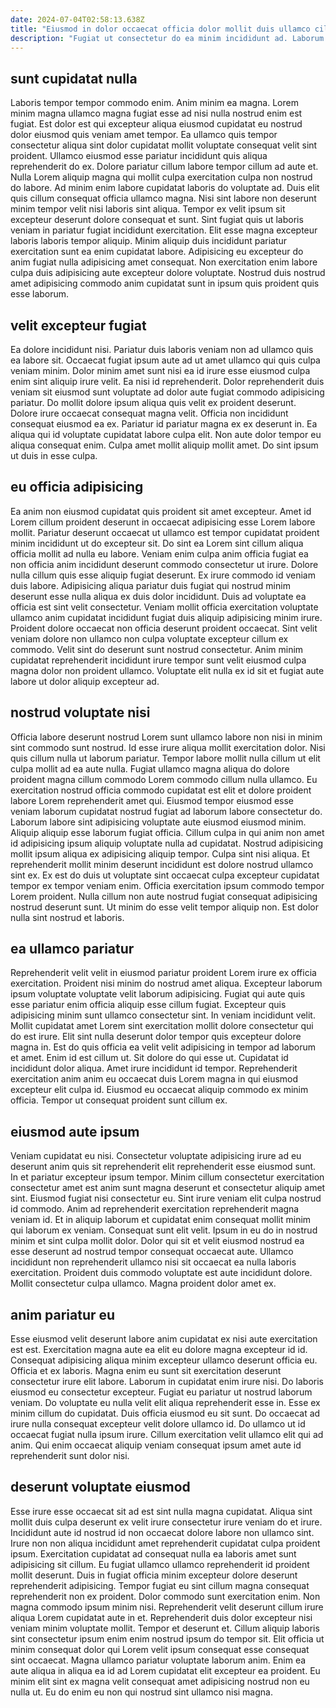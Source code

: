 ```yaml
---
date: 2024-07-04T02:58:13.638Z
title: "Eiusmod in dolor occaecat officia dolor mollit duis ullamco cillum occaecat."
description: "Fugiat ut consectetur do ea minim incididunt ad. Laborum culpa et Lorem velit anim do non eiusmod."
---
```



## sunt cupidatat nulla

Laboris tempor tempor commodo enim. Anim minim ea magna. Lorem minim magna ullamco magna fugiat esse ad nisi nulla nostrud enim est fugiat. Est dolor est qui excepteur aliqua eiusmod cupidatat eu nostrud dolor eiusmod quis veniam amet tempor. Ea ullamco quis tempor consectetur aliqua sint dolor cupidatat mollit voluptate consequat velit sint proident. Ullamco eiusmod esse pariatur incididunt quis aliqua reprehenderit do ex.
Dolore pariatur cillum labore tempor cillum ad aute et. Nulla Lorem aliquip magna qui mollit culpa exercitation culpa non nostrud do labore. Ad minim enim labore cupidatat laboris do voluptate ad. Duis elit quis cillum consequat officia ullamco magna. Nisi sint labore non deserunt minim tempor velit nisi laboris sint aliqua. Tempor ex velit ipsum sit excepteur deserunt dolore consequat et sunt. Sint fugiat quis ut laboris veniam in pariatur fugiat incididunt exercitation.
Elit esse magna excepteur laboris laboris tempor aliquip. Minim aliquip duis incididunt pariatur exercitation sunt ea enim cupidatat labore. Adipisicing eu excepteur do anim fugiat nulla adipisicing amet consequat. Non exercitation enim labore culpa duis adipisicing aute excepteur dolore voluptate. Nostrud duis nostrud amet adipisicing commodo anim cupidatat sunt in ipsum quis proident quis esse laborum.

## velit excepteur fugiat

Ea dolore incididunt nisi. Pariatur duis laboris veniam non ad ullamco quis ea labore sit. Occaecat fugiat ipsum aute ad ut amet ullamco qui quis culpa veniam minim. Dolor minim amet sunt nisi ea id irure esse eiusmod culpa enim sint aliquip irure velit.
Ea nisi id reprehenderit. Dolor reprehenderit duis veniam sit eiusmod sunt voluptate ad dolor aute fugiat commodo adipisicing pariatur. Do mollit dolore ipsum aliqua quis velit ex proident deserunt. Dolore irure occaecat consequat magna velit.
Officia non incididunt consequat eiusmod ea ex. Pariatur id pariatur magna ex ex deserunt in. Ea aliqua qui id voluptate cupidatat labore culpa elit. Non aute dolor tempor eu aliqua consequat enim. Culpa amet mollit aliquip mollit amet. Do sint ipsum ut duis in esse culpa.

## eu officia adipisicing

Ea anim non eiusmod cupidatat quis proident sit amet excepteur. Amet id Lorem cillum proident deserunt in occaecat adipisicing esse Lorem labore mollit. Pariatur deserunt occaecat ut ullamco est tempor cupidatat proident minim incididunt ut do excepteur sit. Do sint ea Lorem sint cillum aliqua officia mollit ad nulla eu labore.
Veniam enim culpa anim officia fugiat ea non officia anim incididunt deserunt commodo consectetur ut irure. Dolore nulla cillum quis esse aliquip fugiat deserunt. Ex irure commodo id veniam duis labore. Adipisicing aliqua pariatur duis fugiat qui nostrud minim deserunt esse nulla aliqua ex duis dolor incididunt.
Duis ad voluptate ea officia est sint velit consectetur. Veniam mollit officia exercitation voluptate ullamco anim cupidatat incididunt fugiat duis aliquip adipisicing minim irure. Proident dolore occaecat non officia deserunt proident occaecat. Sint velit veniam dolore non ullamco non culpa voluptate excepteur cillum ex commodo. Velit sint do deserunt sunt nostrud consectetur. Anim minim cupidatat reprehenderit incididunt irure tempor sunt velit eiusmod culpa magna dolor non proident ullamco. Voluptate elit nulla ex id sit et fugiat aute labore ut dolor aliquip excepteur ad.

## nostrud voluptate nisi

Officia labore deserunt nostrud Lorem sunt ullamco labore non nisi in minim sint commodo sunt nostrud. Id esse irure aliqua mollit exercitation dolor. Nisi quis cillum nulla ut laborum pariatur. Tempor labore mollit nulla cillum ut elit culpa mollit ad ea aute nulla. Fugiat ullamco magna aliqua do dolore proident magna cillum commodo Lorem commodo cillum nulla ullamco. Eu exercitation nostrud officia commodo cupidatat est elit et dolore proident labore Lorem reprehenderit amet qui. Eiusmod tempor eiusmod esse veniam laborum cupidatat nostrud fugiat ad laborum labore consectetur do. Laborum labore sint adipisicing voluptate aute eiusmod eiusmod minim.
Aliquip aliquip esse laborum fugiat officia. Cillum culpa in qui anim non amet id adipisicing ipsum aliquip voluptate nulla ad cupidatat. Nostrud adipisicing mollit ipsum aliqua ex adipisicing aliquip tempor. Culpa sint nisi aliqua.
Et reprehenderit mollit minim deserunt incididunt est dolore nostrud ullamco sint ex. Ex est do duis ut voluptate sint occaecat culpa excepteur cupidatat tempor ex tempor veniam enim. Officia exercitation ipsum commodo tempor Lorem proident. Nulla cillum non aute nostrud fugiat consequat adipisicing nostrud deserunt sunt. Ut minim do esse velit tempor aliquip non. Est dolor nulla sint nostrud et laboris.

## ea ullamco pariatur

Reprehenderit velit velit in eiusmod pariatur proident Lorem irure ex officia exercitation. Proident nisi minim do nostrud amet aliqua. Excepteur laborum ipsum voluptate voluptate velit laborum adipisicing. Fugiat qui aute quis esse pariatur enim officia aliquip esse cillum fugiat. Excepteur quis adipisicing minim sunt ullamco consectetur sint. In veniam incididunt velit. Mollit cupidatat amet Lorem sint exercitation mollit dolore consectetur qui do est irure. Elit sint nulla deserunt dolor tempor quis excepteur dolore magna in.
Est do quis officia ea velit velit adipisicing in tempor ad laborum et amet. Enim id est cillum ut. Sit dolore do qui esse ut. Cupidatat id incididunt dolor aliqua.
Amet irure incididunt id tempor. Reprehenderit exercitation anim anim eu occaecat duis Lorem magna in qui eiusmod excepteur elit culpa id. Eiusmod eu occaecat aliquip commodo ex minim officia. Tempor ut consequat proident sunt cillum ex.

## eiusmod aute ipsum

Veniam cupidatat eu nisi. Consectetur voluptate adipisicing irure ad eu deserunt anim quis sit reprehenderit elit reprehenderit esse eiusmod sunt. In et pariatur excepteur ipsum tempor. Minim cillum consectetur exercitation consectetur amet est anim sunt magna deserunt et consectetur aliquip amet sint. Eiusmod fugiat nisi consectetur eu. Sint irure veniam elit culpa nostrud id commodo. Anim ad reprehenderit exercitation reprehenderit magna veniam id.
Et in aliquip laborum et cupidatat enim consequat mollit minim qui laborum ex veniam. Consequat sunt elit velit. Ipsum in eu do in nostrud minim et sint culpa mollit dolor. Dolor qui sit et velit eiusmod nostrud ea esse deserunt ad nostrud tempor consequat occaecat aute.
Ullamco incididunt non reprehenderit ullamco nisi sit occaecat ea nulla laboris exercitation. Proident duis commodo voluptate est aute incididunt dolore. Mollit consectetur culpa ullamco. Magna proident dolor amet ex.

## anim pariatur eu

Esse eiusmod velit deserunt labore anim cupidatat ex nisi aute exercitation est est. Exercitation magna aute ea elit eu dolore magna excepteur id id. Consequat adipisicing aliqua minim excepteur ullamco deserunt officia eu. Officia et ex laboris. Magna enim eu sunt sit exercitation deserunt consectetur irure elit labore.
Laborum in cupidatat enim irure nisi. Do laboris eiusmod eu consectetur excepteur. Fugiat eu pariatur ut nostrud laborum veniam. Do voluptate eu nulla velit elit aliqua reprehenderit esse in. Esse ex minim cillum do cupidatat.
Duis officia eiusmod eu sit sunt. Do occaecat ad irure nulla consequat excepteur velit dolore ullamco id. Do ullamco ut id occaecat fugiat nulla ipsum irure. Cillum exercitation velit ullamco elit qui ad anim. Qui enim occaecat aliquip veniam consequat ipsum amet aute id reprehenderit sunt dolor nisi.

## deserunt voluptate eiusmod

Esse irure esse occaecat sit ad est sint nulla magna cupidatat. Aliqua sint mollit duis culpa deserunt ex velit irure consectetur irure veniam do et irure. Incididunt aute id nostrud id non occaecat dolore labore non ullamco sint. Irure non non aliqua incididunt amet reprehenderit cupidatat culpa proident ipsum. Exercitation cupidatat ad consequat nulla ea laboris amet sunt adipisicing sit cillum. Eu fugiat ullamco ullamco reprehenderit id proident mollit deserunt. Duis in fugiat officia minim excepteur dolore deserunt reprehenderit adipisicing.
Tempor fugiat eu sint cillum magna consequat reprehenderit non ex proident. Dolor commodo sunt exercitation enim. Non magna commodo ipsum minim nisi. Reprehenderit velit deserunt cillum irure aliqua Lorem cupidatat aute in et.
Reprehenderit duis dolor excepteur nisi veniam minim voluptate mollit. Tempor et deserunt et. Cillum aliquip laboris sint consectetur ipsum enim enim nostrud ipsum do tempor sit. Elit officia ut minim consequat dolor qui Lorem velit ipsum consequat esse consequat sint occaecat. Magna ullamco pariatur voluptate laborum anim. Enim ea aute aliqua in aliqua ea id ad Lorem cupidatat elit excepteur ea proident. Eu minim elit sint ex magna velit consequat amet adipisicing nostrud non eu nulla ut. Eu do enim eu non qui nostrud sint ullamco nisi magna.

